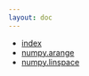 ```yaml
---
layout: doc
---
```


- [index](index)
- [numpy.arange](numpy.arange)
- [numpy.linspace](numpy.linspace)
